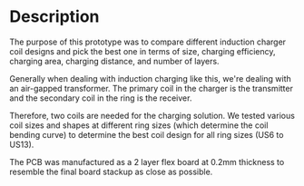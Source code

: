 # Description

The purpose of this prototype was to compare different induction charger coil designs and pick the best one in terms of size, charging efficiency, charging area, charging distance, and number of layers.

Generally when dealing with induction charging like this, we're dealing with an air-gapped transformer. The primary coil in the charger is the transmitter and the secondary coil in the ring is the receiver.

Therefore, two coils are needed for the charging solution. We tested various coil sizes and shapes at different ring sizes (which determine the coil bending curve) to determine the best coil design for all ring sizes (US6 to US13).

The PCB was manufactured as a 2 layer flex board at 0.2mm thickness to resemble the final board stackup as close as possible.
